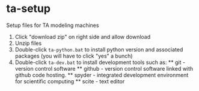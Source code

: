 ta-setup
========

Setup files for TA modeling machines


1. Click "download zip" on right side and allow download
2. Unzip files
3. Double-click `ta-python.bat` to install python version and associated packages (you will have to click "yes" a bunch)
4. Double-click `ta-dev.bat` to install development tools such as:
 ** git - version control software
 ** github - version control software linked with github code hosting.
 ** spyder - integrated development environment for scientific computing
 ** scite - text editor
